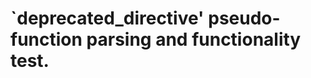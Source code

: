 `deprecated_directive' pseudo-function parsing and functionality test.
======================================================================
